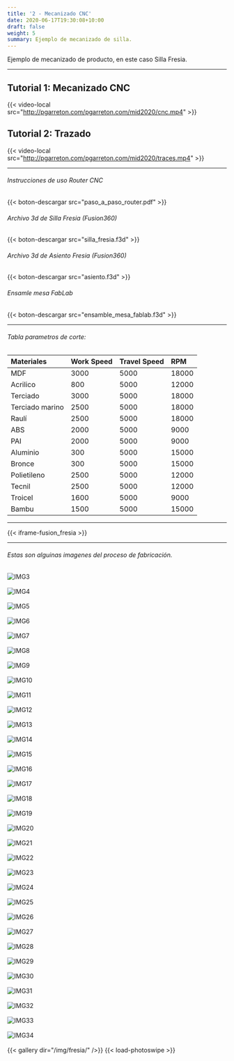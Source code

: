 ```yaml
---
title: '2 - Mecanizado CNC'
date: 2020-06-17T19:30:08+10:00
draft: false
weight: 5
summary: Ejemplo de mecanizado de silla.
---
```


Ejemplo de mecanizado de producto, en este caso Silla Fresia.

--- 

## Tutorial 1: Mecanizado CNC 

{{< video-local src="http://pgarreton.com/pgarreton.com/mid2020/cnc.mp4" >}}

## Tutorial 2: Trazado

{{< video-local src="http://pgarreton.com/pgarreton.com/mid2020/traces.mp4" >}}


---
###### Instrucciones de uso Router CNC

{{< boton-descargar src="paso_a_paso_router.pdf" >}}

###### Archivo 3d de Silla Fresia (Fusion360)

{{< boton-descargar src="silla_fresia.f3d" >}}

###### Archivo 3d de Asiento Fresia (Fusion360)

{{< boton-descargar src="asiento.f3d" >}}

###### Ensamle mesa FabLab

{{< boton-descargar src="ensamble_mesa_fablab.f3d" >}}

---
###### Tabla parametros de corte:

| Materiales | Work Speed | Travel Speed | RPM |
| :---------- | :---------- | :---------- | :---------- |
| MDF          | 3000          |    5000    |      18000 |
| Acrilico          | 800          |    5000    |      12000 |
| Terciado          | 3000          |    5000    |      18000 |
| Terciado marino          | 2500          |    5000    |      18000 |
| Raulí          | 2500          |    5000    |      18000 |
| ABS          | 2000          |    5000    |      9000 |
| PAI          | 2000          |    5000    |      9000 |
| Aluminio          | 300          |    5000    |      15000 |
| Bronce          | 300          |    5000    |      15000 |
| Polietileno          | 2500          |    5000    |      12000 |
| Tecnil          | 2500          |    5000    |      12000 |
| Troicel          | 1600          |    5000    |      9000 |
| Bambu          | 1500          |    5000    |      15000 |
---

{{< iframe-fusion_fresia >}}

---


###### Estas son alguinas imagenes del proceso de fabricación.

![IMG3](/img/fresia/3.jpg)
\
\
![IMG4](/img/fresia/4.jpg)
\
\
![IMG5](/img/fresia/5.jpg)
\
\
![IMG6](/img/fresia/6.jpg)
\
\
![IMG7](/img/fresia/7.jpg)
\
\
![IMG8](/img/fresia/8.jpg)
\
\
![IMG9](/img/fresia/9.jpg)
\
\
![IMG10](/img/fresia/10.jpg)
\
\
![IMG11](/img/fresia/11.jpg)
\
\
![IMG12](/img/fresia/12.jpg)
\
\
![IMG13](/img/fresia/13.jpg)
\
\
![IMG14](/img/fresia/14.jpg)
\
\
![IMG15](/img/fresia/15.jpg)
\
\
![IMG16](/img/fresia/16.jpg)
\
\
![IMG17](/img/fresia/17.jpg)
\
\
![IMG18](/img/fresia/18.jpg)
\
\
![IMG19](/img/fresia/19.jpg)
\
\
![IMG20](/img/fresia/20.jpg)
\
\
![IMG21](/img/fresia/21.jpg)
\
\
![IMG22](/img/fresia/22.jpg)
\
\
![IMG23](/img/fresia/23.jpg)
\
\
![IMG24](/img/fresia/24.jpg)
\
\
![IMG25](/img/fresia/25.jpg)
\
\
![IMG26](/img/fresia/26.jpg)
\
\
![IMG27](/img/fresia/27.jpg)
\
\
![IMG28](/img/fresia/28.jpg)
\
\
![IMG29](/img/fresia/29.jpg)
\
\
![IMG30](/img/fresia/30.jpg)
\
\
![IMG31](/img/fresia/31.jpg)
\
\
![IMG32](/img/fresia/32.jpg)
\
\
![IMG33](/img/fresia/33.jpg)
\
\
![IMG34](/img/fresia/34.jpg)
\
\
{{< gallery dir="/img/fresia/" />}} {{< load-photoswipe >}}